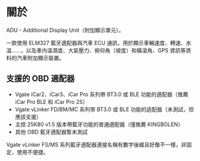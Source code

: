# 關於

ADU - Additional Display Unit（附加顯示單元）。

一款使用 ELM327 藍牙適配器與汽車 ECU 通訊，用於顯示車輛速度、轉速、水溫......，以及車内溫濕度、大氣壓力、俯仰角（坡度）和橫滾角、GPS 資訊等資料的汽車附加顯示裝置。

## 支援的 OBD 適配器 <a href="#supported-obd-adapter" id="supported-obd-adapter"></a>

* Vgate iCar2、iCar3、iCar Pro 系列帶 BT3.0 或 BLE 功能的適配器（推薦 iCar Pro BLE 和 iCar Pro 2S）
* Vgate vLinker FD/BM/MC 系列带 BT3.0 或 BLE 功能的适配器（未測試，但應該支援）
* 主控 25K80 v1.5 版本帶藍牙功能的普通適配器（僅推薦 KINGBOLEN）
* 其他 OBD 藍牙適配器暫未測試

Vgate vLinker FS/MS 系列藍牙適配器連接名稱有數字後綴且好像不一樣，非固定，使用不便捷。
